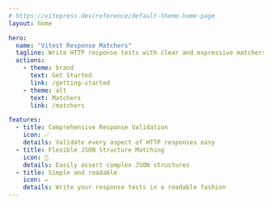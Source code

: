 ```yaml
---
# https://vitepress.dev/reference/default-theme-home-page
layout: home

hero:
  name: "Vitest Response Matchers"
  tagline: Write HTTP response tests with clear and expressive matchers.
  actions:
    - theme: brand
      text: Get Started
      link: /getting-started
    - theme: alt
      text: Matchers
      link: /matchers

features:
  - title: Comprehensive Response Validation
    icon: ✅
    details: Validate every aspect of HTTP responses easy
  - title: Flexible JSON Structure Matching
    icon: 🧩
    details: Easily assert complex JSON structures
  - title: Simple and readable
    icon: ✏️
    details: Write your response tests in a readable fashion
---
```

